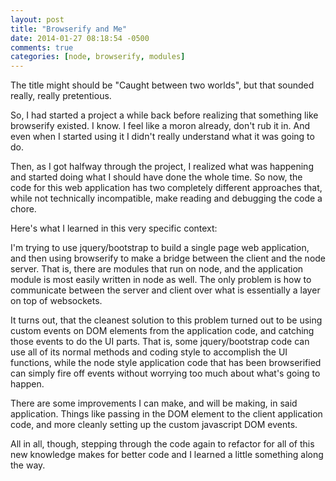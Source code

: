 ```yaml
---
layout: post
title: "Browserify and Me"
date: 2014-01-27 08:18:54 -0500
comments: true
categories: [node, browserify, modules]
---
```

The title might should be "Caught between two worlds", but that sounded
really, really pretentious.

So, I had started a project a while back before realizing that something
like browserify existed. I know. I feel like a moron already, don't rub
it in. And even when I started using it I didn't really understand what
it was going to do.

Then, as I got halfway through the project, I realized what was happening
and started doing what I should have done the whole time. So now, the code
for this web application has two completely different approaches that,
while not technically incompatible, make reading and debugging the code
a chore.

Here's what I learned in this very specific context:

I'm trying to use jquery/bootstrap to build a single page web application,
and then using browserify to make a bridge between the client and the node
server. That is, there are modules that run on node, and the application
module is most easily written in node as well. The only problem is how
to communicate between the server and client over what is essentially a
layer on top of websockets.

It turns out, that the cleanest solution to this problem turned out to be
using custom events on DOM elements from the application code, and catching
those events to do the UI parts. That is, some jquery/bootstrap code can
use all of its normal methods and coding style to accomplish the UI
functions, while the node style application code that has been browserified
can simply fire off events without worrying too much about what's going
to happen.

There are some improvements I can make, and will be making, in said
application. Things like passing in the DOM element to the client application
code, and more cleanly setting up the custom javascript DOM events.

All in all, though, stepping through the code again to refactor for all of
this new knowledge makes for better code and I learned a little something
along the way.

